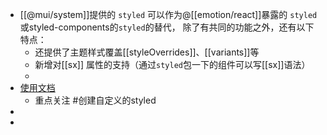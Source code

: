 - [[@mui/system]]提供的 `styled` 可以作为@[[emotion/react]]暴露的 `styled` 或styled-components的`styled`的替代，
  除了有共同的功能之外，还有以下特点：
	- 还提供了主题样式覆盖[[styleOverrides]]、[[variants]]等
	- 新增对[[sx]] 属性的支持（通过`styled`包一下的组件可以写[[sx]]语法）
	-
- [使用文档](https://mui.com/zh/system/styled/#custom-components)
	- 重点关注 #创建自定义的styled
-
-